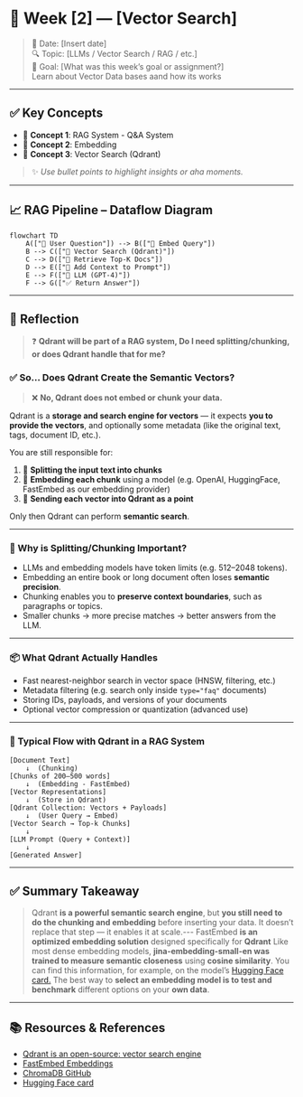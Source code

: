 # 📝 Week [2] — [Vector Search]

> 📅 Date: [Insert date]  
> 🔍 Topic: [LLMs / Vector Search / RAG / etc.]  
> 🎯 Goal: [What was this week’s goal or assignment?]  
Learn about Vector Data bases aand how its works

---

## ✅ Key Concepts

- 🔹 **Concept 1**: RAG System - Q&A System  
- 🔹 **Concept 2**: Embedding  
- 🔹 **Concept 3**: Vector Search (Qdrant)  

> ✨ _Use bullet points to highlight insights or aha moments._

---

## 📈 RAG Pipeline – Dataflow Diagram

```mermaid
flowchart TD
    A(["📨 User Question"]) --> B(["🔎 Embed Query"])
    B --> C(["📁 Vector Search (Qdrant)"])
    C --> D(["📄 Retrieve Top-K Docs"])
    D --> E(["🧠 Add Context to Prompt"])
    E --> F(["🤖 LLM (GPT-4)"])
    F --> G(["✅ Return Answer"])
```
---


## 💬 Reflection 

> ❓ **Qdrant will be part of a RAG system, Do I need splitting/chunking, or does Qdrant handle that for me?**


### ✅ So… Does Qdrant Create the Semantic Vectors?

> ❌ **No, Qdrant does not embed or chunk your data.**

Qdrant is a **storage and search engine for vectors** — it expects **you to provide the vectors**, and optionally some metadata (like the original text, tags, document ID, etc.).

You are still responsible for:

1. 🔹 **Splitting the input text into chunks**
2. 🔹 **Embedding each chunk** using a model (e.g. OpenAI, HuggingFace,  FastEmbed as our embedding provider)
3. 🔹 **Sending each vector into Qdrant as a point**

Only then Qdrant can perform **semantic search**.

---

### 🧩 Why is Splitting/Chunking Important?

- LLMs and embedding models have token limits (e.g. 512–2048 tokens).
- Embedding an entire book or long document often loses **semantic precision**.
- Chunking enables you to **preserve context boundaries**, such as paragraphs or topics.
- Smaller chunks → more precise matches → better answers from the LLM.

---

### 📦 What Qdrant Actually Handles

- Fast nearest-neighbor search in vector space (HNSW, filtering, etc.)
- Metadata filtering (e.g. search only inside `type="faq"` documents)
- Storing IDs, payloads, and versions of your documents
- Optional vector compression or quantization (advanced use)

---

### 🔁 Typical Flow with Qdrant in a RAG System

```text
[Document Text]
    ↓  (Chunking)
[Chunks of 200–500 words]
    ↓  (Embedding - FastEmbed)
[Vector Representations]
    ↓  (Store in Qdrant)
[Qdrant Collection: Vectors + Payloads]
    ↓  (User Query → Embed)
[Vector Search → Top-k Chunks]
    ↓
[LLM Prompt (Query + Context)]
    ↓
[Generated Answer]
```

---

## ✅ Summary Takeaway

> Qdrant **is a powerful semantic search engine**, but **you still need to do the chunking and embedding** before inserting your data. It doesn’t replace that step — it enables it at scale.---
> FastEmbed **is an optimized embedding solution** designed specifically for **Qdrant**
> Like most dense embedding models, **jina-embedding-small-en was trained to measure semantic closeness** using **cosine similarity**.
You can find this information, for example, on the model’s [Hugging Face card.](https://huggingface.co/jinaai/jina-embeddings-v2-small-en)
> The best way to **select an embedding model is to test and benchmark** different options on your **own data**.

---

## 📚 Resources & References

- [Qdrant is an open-source: vector search engine](https://qdrant.tech/articles/dedicated-vector-search/)
- [FastEmbed Embeddings](https://github.com/qdrant/fastembed)
- [ChromaDB GitHub](https://github.com/chroma-core/chroma)
- [Hugging Face card](https://huggingface.co/jinaai/jina-embeddings-v2-small-en)

